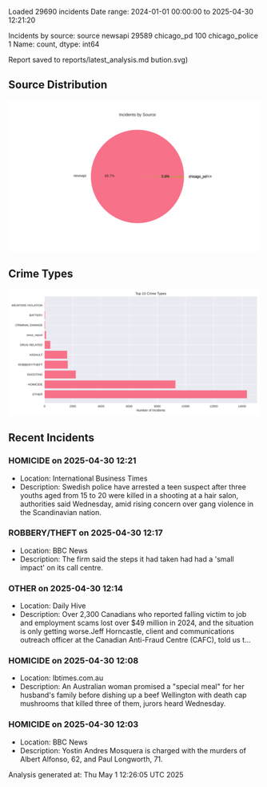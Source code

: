 
Loaded 29690 incidents
Date range: 2024-01-01 00:00:00 to 2025-04-30 12:21:20

Incidents by source:
source
newsapi           29589
chicago_pd          100
chicago_police        1
Name: count, dtype: int64

Report saved to reports/latest_analysis.md
bution.svg)

## Source Distribution
![Source Distribution](images/source_distribution.svg)

## Crime Types
![Crime Types](images/crime_types.svg)

## Recent Incidents

### HOMICIDE on 2025-04-30 12:21
- Location: International Business Times
- Description: Swedish police have arrested a teen suspect after three youths aged from 15 to 20 were killed in a shooting at a hair salon, authorities said Wednesday, amid rising concern over gang violence in the Scandinavian nation.


### ROBBERY/THEFT on 2025-04-30 12:17
- Location: BBC News
- Description: The firm said the steps it had taken had had a 'small impact' on its call centre.


### OTHER on 2025-04-30 12:14
- Location: Daily Hive
- Description: Over 2,300 Canadians who reported falling victim to job and employment scams lost over $49 million in 2024, and the situation is only getting worse.Jeff Horncastle, client and communications outreach officer at the Canadian Anti-Fraud Centre (CAFC), told us t…


### HOMICIDE on 2025-04-30 12:08
- Location: Ibtimes.com.au
- Description: An Australian woman promised a "special meal" for her husband's family before dishing up a beef Wellington with death cap mushrooms that killed three of them, jurors heard Wednesday.


### HOMICIDE on 2025-04-30 12:03
- Location: BBC News
- Description: Yostin Andres Mosquera is charged with the murders of Albert Alfonso, 62, and Paul Longworth, 71.

Analysis generated at: Thu May  1 12:26:05 UTC 2025
